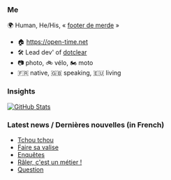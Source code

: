 ### Me

🌍 Human, He/His, « [footer de merde](https://open-time.net/post/2013/07/17/La-veritable-histoire-du-Footer-de-merde-) » 
* 🏠 https://open-time.net 
* 🛠️ Lead dev' of [dotclear](https://git.dotclear.org/dev/dotclear)
* 📷 photo, 🚲 vélo, 🏍️ moto 
* 🇫🇷 native, 🇬🇧 speaking, 🇪🇺 living

### Insights

[![GitHub Stats](https://github-readme-stats-sigma-five.vercel.app/api?username=franck-paul)](https://github.com/franck-paul)

### Latest news / Dernières nouvelles (in French)

<!-- BLOG-POST-LIST:START -->
- [Tchou tchou](https://open-time.net/post/2024/09/22/Tchou-tchou)
- [Faire sa valise](https://open-time.net/post/2024/09/21/Faire-sa-valise)
- [Enquêtes](https://open-time.net/post/2024/09/20/Enquetes)
- [Râler, c&#39;est un métier !](https://open-time.net/post/2024/09/19/Raler-c-est-un-metier-)
- [Question](https://open-time.net/post/2024/09/18/Question)
<!-- BLOG-POST-LIST:END -->
